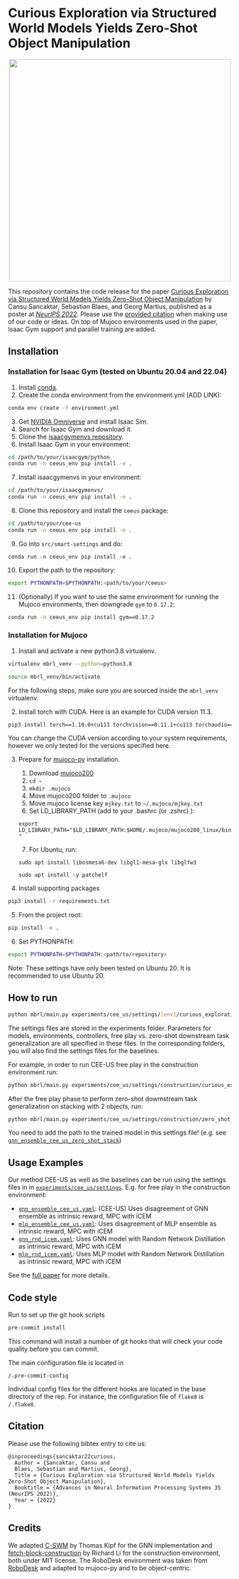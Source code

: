 # Curious Exploration via Structured World Models Yields Zero-Shot Object Manipulation

<p align="center">
<img src="docs/images/cee_us_summary.gif" width="500"/>
</p>

This repository contains the code release for the paper [Curious Exploration via Structured World Models Yields Zero-Shot Object Manipulation](https://arxiv.org/abs/2206.11403) by Cansu Sancaktar, Sebastian Blaes, and Georg Martius, published as a poster at [*NeurIPS 2022*](https://neurips.cc/virtual/2022/poster/53198). Please use the [provided citation](#citation) when making use of our code or ideas. On top of Mujoco environments used in the paper, Isaac Gym support and parallel training are added. 

## Installation
### Installation for Isaac Gym (tested on Ubuntu 20.04 and 22.04)
1. Install [conda](https://docs.anaconda.com/free/miniconda/).
2. Create the conda environment from the environment.yml (ADD LINK):
```bash
conda env create -f environment.yml
```
3. Get [NVIDIA Omniverse](https://www.nvidia.com/en-us/omniverse/) and install Isaac Sim.
4. Search for Isaac Gym and download it.
5. Clone the [isaacgymenvs repository](https://github.com/isaac-sim/IsaacGymEnvs).
6. Install Isaac Gym in your environment:
```bash
cd /path/to/your/isaacgym/python
conda run -n ceeus_env pip install -e .
```
7. Install isaacgymenvs in your environment:
```bash
cd /path/to/your/isaacgymenvs/
conda run -n ceeus_env pip install -e .
```
8. Clone this repository and install the `ceeus` package:
```bash
cd /path/to/your/cee-us
conda run -n ceeus_env pip install -e .
```
9. Go into `src/smart-settings` and do:
```
conda run -n ceeus_env pip install -e .
``` 
10. Export the path to the repository:
```bash
export PYTHONPATH=$PYTHONPATH:<path/to/your/ceeus>
``` 
11. (Optionally) If you want to use the same environment for running the Mujoco environments, then downgrade `gym` to `0.17.2`:
```bash
conda run -n ceeus_env pip install gym==0.17.2
```

### Installation for Mujoco

1. Install and activate a new python3.8 virtualenv.
```bash
virtualenv mbrl_venv --python=python3.8
```

```bash
source mbrl_venv/bin/activate
```

For the following steps, make sure you are sourced inside the `mbrl_venv` virtualenv.

2. Install torch with CUDA. Here is an example for CUDA version 11.3.
```bash
pip3 install torch==1.10.0+cu113 torchvision==0.11.1+cu113 torchaudio==0.10.0+cu113 -f https://download.pytorch.org/whl/cu113/torch_stable.html
```
You can change the CUDA version according to your system requirements, however we only tested for the versions specified here. 

3. Prepare for [mujoco-py](https://github.com/openai/mujoco-py) installation.
    1. Download [mujoco200](https://www.roboti.us/index.html)
    2. `cd ~`
    3. `mkdir .mujoco`
    4. Move mujoco200 folder to `.mujoco`
    5. Move mujoco license key `mjkey.txt` to `~/.mujoco/mjkey.txt`
    6. Set LD_LIBRARY_PATH (add to your .bashrc (or .zshrc) ):
    
    `export LD_LIBRARY_PATH="$LD_LIBRARY_PATH:$HOME/.mujoco/mujoco200_linux/bin"`

    7. For Ubuntu, run:
    
    `sudo apt install libosmesa6-dev libgl1-mesa-glx libglfw3`
    
    `sudo apt install -y patchelf`

4. Install supporting packages
```bash
pip3 install -r requirements.txt
```

5. From the project root:
```bash
pip install -e .
```

6. Set PYTHONPATH:
```bash
export PYTHONPATH=$PYTHONPATH:<path/to/repository>
```

Note: These settings have only been tested on Ubuntu 20. It is recommended to use Ubuntu 20. 

## How to run

```bash
python mbrl/main.py experiments/cee_us/settings/[env]/curious_exploration/[settings_file].yaml
```

The settings files are stored in the experiments folder. Parameters for models, environments, controllers, free play vs. zero-shot downstream task generalization are all specified in these files. In the corresponding folders, you will also find the settings files for the baselines.

For example, in order to run CEE-US free play in the construction environment run:
```bash
python mbrl/main.py experiments/cee_us/settings/construction/curious_exploration/gnn_ensemble_cee_us.yaml
```

After the free play phase to perform zero-shot dowmstream task generalization on stacking with 2 objects, run:
```bash
python mbrl/main.py experiments/cee_us/settings/construction/zero_shot_generalization/gnn_ensemble_cee_us_zero_shot_stack.yaml
```
You need to add the path to the trained model in this settings file! (e.g. see [`gnn_ensemble_cee_us_zero_shot_stack`](/./experiments/cee_us/settings/construction/zero_shot_generalization/gnn_ensemble_cee_us_zero_shot_stack.yaml))
## Usage Examples

Our method CEE-US as well as the baselines can be run using the settings files in  in [`experiments/cee_us/settings`](/./experiments/cee_us/settings/). E.g. for free play in the construction environment:
- [`gnn_ensemble_cee_us.yaml`](./experiments/cee_us/settings/construction/curious_exploration/gnn_ensemble_cee_us.yaml): (CEE-US) Uses disagreement of GNN ensemble as intrinsic reward, MPC with iCEM
- [`mlp_ensemble_cee_us.yaml`](./experiments/cee_us/settings/construction/curious_exploration/mlp_ensemble_cee_us.yaml): Uses disagreement of MLP ensemble as intrinsic reward, MPC with iCEM
- [`gnn_rnd_icem.yaml`](./experiments/cee_us/settings/construction/curious_exploration/gnn_ensemble_cee_us.yaml): Uses GNN model with Random Network Distillation as intrinsic reward, MPC with iCEM
- [`mlp_rnd_icem.yaml`](./experiments/cee_us/settings/construction/curious_exploration/gnn_ensemble_cee_us.yaml): Uses MLP model with Random Network Distillation as intrinsic reward, MPC with iCEM

See the [full paper](https://arxiv.org/abs/2206.11403) for more details.

## Code style
Run to set up the git hook scripts
```bash
pre-commit install
```

This command will install a number of git hooks that will check your code quality before you can commit.

The main configuration file is located in

`/.pre-commit-config`

Individual config files for the different hooks are located in the base directory of the rep. For instance, the configuration file of `flake8` is `/.flake8`.  

## Citation 

Please use the following bibtex entry to cite us:

    @inproceedings{sancaktar22curious,
      Author = {Sancaktar, Cansu and
      Blaes, Sebastian and Martius, Georg},
      Title = {Curious Exploration via Structured World Models Yields Zero-Shot Object Manipulation},
      Booktitle = {Advances in Neural Information Processing Systems 35 (NeurIPS 2022)},
      Year = {2022}
    }

## Credits

We adapted [C-SWM](https://github.com/tkipf/c-swm) by Thomas Kipf for the GNN implementation and [fetch-block-construction](https://github.com/richardrl/fetch-block-construction) by Richard Li for the construction environment, both under MIT license. The RoboDesk environment was taken from [RoboDesk](https://github.com/google-research/robodesk) and adapted to mujoco-py and to be object-centric.